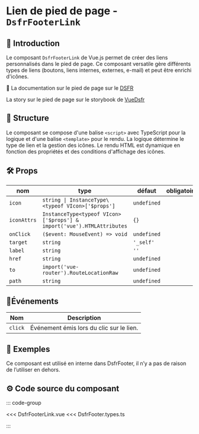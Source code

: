 # Lien de pied de page - `DsfrFooterLink`

## 🌟 Introduction

Le composant `DsfrFooterLink` de Vue.js permet de créer des liens personnalisés dans le pied de page. Ce composant versatile gère différents types de liens (boutons, liens internes, externes, e-mail) et peut être enrichi d'icônes.

🏅 La documentation sur le pied de page sur le [DSFR](https://www.systeme-de-design.gouv.fr/elements-d-interface/composants/pied-de-page)

<VIcon name="vi-file-type-storybook" /> La story sur le pied de page sur le storybook de [VueDsfr](https://storybook.vue-ds.fr/?path=/docs/composants-dsfrfooter--docs)

## 📐 Structure

Le composant se compose d'une balise `<script>` avec TypeScript pour la logique et d'une balise `<template>` pour le rendu. La logique détermine le type de lien et la gestion des icônes. Le rendu HTML est dynamique en fonction des propriétés et des conditions d'affichage des icônes.

## 🛠️ Props

| nom         | type                                   | défaut   | obligatoire |
| ----------- | -------------------------------------- | -------- | ----------- |
| `icon`      | `string \| InstanceType\<typeof VIcon>['$props']`                 |      `undefined`          | |
| `iconAttrs` | `InstanceType<typeof VIcon>['$props'] & import('vue').HTMLAttributes`                           | `{}` |           |
| `onClick`   | `($event: MouseEvent) => void`                           | `undefined` |      |
| `target`    | `string`                             | `'_self'`|             |
| `label`     | `string`                             | `''`     |             |
| `href`      | `string`                             |  `undefined`    |             |
| `to`        | `import('vue-router').RouteLocationRaw`            |  `undefined`       |             |
| `path`      | `string`                             | `undefined`     |             |

## 📡Événements

| Nom                 | Description                                                                  |
|---------------------|------------------------------------------------------------------------------|
| `click` | Événement émis lors du clic sur le lien.               |

## 📝 Exemples

Ce composant est utilisé en interne dans DsfrFooter, il n’y a pas de raison de l’utiliser en dehors.

## ⚙️ Code source du composant

::: code-group

<<< DsfrFooterLink.vue
<<< DsfrFooter.types.ts

:::
